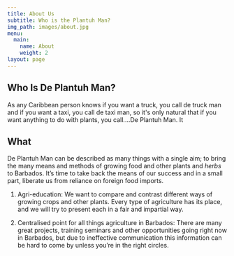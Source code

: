 ```yaml
---
title: About Us
subtitle: Who is the Plantuh Man?
img_path: images/about.jpg
menu:
  main:
    name: About
    weight: 2
layout: page
---
```

## Who Is De Plantuh Man?

As any Caribbean person knows if you want a truck, you call de truck man and if you want a taxi, you call de taxi man, so it's only natural that if you want anything to do with plants, you call....De Plantuh Man. It 

## What 

De Plantuh Man can be described as many things with a single aim; to bring the many means and methods of growing food and other plants and _herbs_ to Barbados. It’s time to take back the means of our success and in a small part, liberate us from reliance on foreign food imports.

1. Agri-education: We want to compare and contrast different ways of growing crops and other plants. Every type of agriculture has its place, and we will try to present each in a fair and impartial way.

2. Centralised point for all things agriculture in Barbados: There are many great projects, training seminars and other opportunities going right now in Barbados, but due to ineffective communication this information can be hard to come by unless you’re in the right circles.
